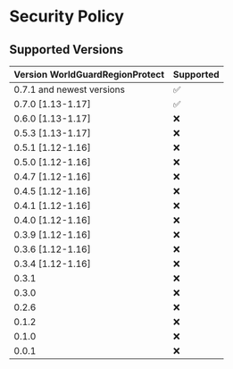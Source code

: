 # Security Policy

## Supported Versions

| Version WorldGuardRegionProtect | Supported           |
| ------- | ------------------    |
| 0.7.1 and newest versions       | :white_check_mark:  |
| 0.7.0 [1.13-1.17]               | :white_check_mark:  |
| 0.6.0 [1.13-1.17]               | :x:                 |
| 0.5.3 [1.13-1.17]               | :x:                 |
| 0.5.1 [1.12-1.16]               | :x:                 |
| 0.5.0 [1.12-1.16]               | :x:                 |
| 0.4.7 [1.12-1.16]               | :x:                 |
| 0.4.5 [1.12-1.16]               | :x:                 |
| 0.4.1 [1.12-1.16]               | :x:                 |
| 0.4.0 [1.12-1.16]               | :x:                 |
| 0.3.9 [1.12-1.16]               | :x:                 |
| 0.3.6 [1.12-1.16]               | :x:                 |
| 0.3.4 [1.12-1.16]               | :x:                 |
| 0.3.1                           | :x:                 |
| 0.3.0                           | :x:                 |
| 0.2.6                           | :x:                 |
| 0.1.2                           | :x:                 |
| 0.1.0                           | :x:                 |
| 0.0.1                           | :x:                 |
